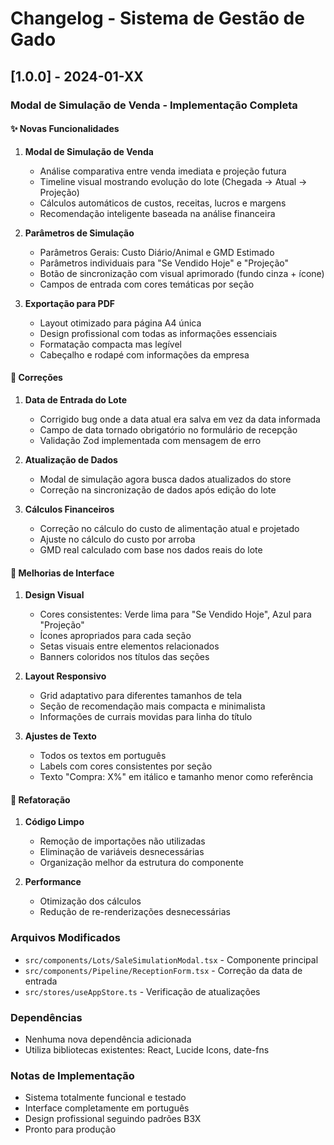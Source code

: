 # Changelog - Sistema de Gestão de Gado

## [1.0.0] - 2024-01-XX

### Modal de Simulação de Venda - Implementação Completa

#### ✨ Novas Funcionalidades

1. **Modal de Simulação de Venda**
   - Análise comparativa entre venda imediata e projeção futura
   - Timeline visual mostrando evolução do lote (Chegada → Atual → Projeção)
   - Cálculos automáticos de custos, receitas, lucros e margens
   - Recomendação inteligente baseada na análise financeira

2. **Parâmetros de Simulação**
   - Parâmetros Gerais: Custo Diário/Animal e GMD Estimado
   - Parâmetros individuais para "Se Vendido Hoje" e "Projeção"
   - Botão de sincronização com visual aprimorado (fundo cinza + ícone)
   - Campos de entrada com cores temáticas por seção

3. **Exportação para PDF**
   - Layout otimizado para página A4 única
   - Design profissional com todas as informações essenciais
   - Formatação compacta mas legível
   - Cabeçalho e rodapé com informações da empresa

#### 🐛 Correções

1. **Data de Entrada do Lote**
   - Corrigido bug onde a data atual era salva em vez da data informada
   - Campo de data tornado obrigatório no formulário de recepção
   - Validação Zod implementada com mensagem de erro

2. **Atualização de Dados**
   - Modal de simulação agora busca dados atualizados do store
   - Correção na sincronização de dados após edição do lote

3. **Cálculos Financeiros**
   - Correção no cálculo do custo de alimentação atual e projetado
   - Ajuste no cálculo do custo por arroba
   - GMD real calculado com base nos dados reais do lote

#### 🎨 Melhorias de Interface

1. **Design Visual**
   - Cores consistentes: Verde lima para "Se Vendido Hoje", Azul para "Projeção"
   - Ícones apropriados para cada seção
   - Setas visuais entre elementos relacionados
   - Banners coloridos nos títulos das seções

2. **Layout Responsivo**
   - Grid adaptativo para diferentes tamanhos de tela
   - Seção de recomendação mais compacta e minimalista
   - Informações de currais movidas para linha do título

3. **Ajustes de Texto**
   - Todos os textos em português
   - Labels com cores consistentes por seção
   - Texto "Compra: X%" em itálico e tamanho menor como referência

#### 🔧 Refatoração

1. **Código Limpo**
   - Remoção de importações não utilizadas
   - Eliminação de variáveis desnecessárias
   - Organização melhor da estrutura do componente

2. **Performance**
   - Otimização dos cálculos
   - Redução de re-renderizações desnecessárias

### Arquivos Modificados

- `src/components/Lots/SaleSimulationModal.tsx` - Componente principal
- `src/components/Pipeline/ReceptionForm.tsx` - Correção da data de entrada
- `src/stores/useAppStore.ts` - Verificação de atualizações

### Dependências

- Nenhuma nova dependência adicionada
- Utiliza bibliotecas existentes: React, Lucide Icons, date-fns

### Notas de Implementação

- Sistema totalmente funcional e testado
- Interface completamente em português
- Design profissional seguindo padrões B3X
- Pronto para produção 